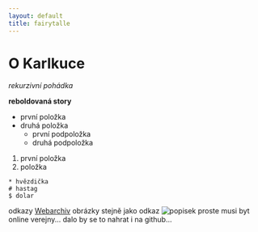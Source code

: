 ```yaml
---
layout: default
title: fairytalle
---
```

# O Karlkuce
*rekurzivní pohádka*

**reboldovaná story**
* první položka
* druhá položka
	* první podpoložka
	* druhá podpoložka
1. první položka
2. položka

```
* hvězdička
# hastag
$ dolar
```

odkazy [Webarchiv](http://webarchiv.cz/cs)
obrázky stejně jako odkaz ![popisek](http://www.dog-learn.com/dog-breeds/frenchie-pug/images/frenchie-pug-u3.jpg) proste musi byt online verejny... dalo by se to nahrat i na github...
